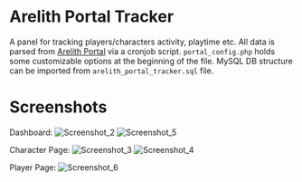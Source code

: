 # Arelith Portal Tracker
A panel for tracking players/characters activity, playtime etc. All data is parsed from [Arelith Portal](http://portal.arelith.com/) via a cronjob script.
`portal_config.php` holds some customizable options at the beginning of the file. MySQL DB structure can be imported from `arelith_portal_tracker.sql` file.

# Screenshots
Dashboard:
![Screenshot_2](https://user-images.githubusercontent.com/29331682/144101275-09eabde6-0152-4ad1-8088-8c7305c30494.png)
![Screenshot_5](https://user-images.githubusercontent.com/29331682/144105640-7d0ea612-890e-41d4-872a-452017065b70.png)


Character Page:
![Screenshot_3](https://user-images.githubusercontent.com/29331682/144101300-e16a94e0-99ea-41ab-a8a9-561382680379.png)
![Screenshot_4](https://user-images.githubusercontent.com/29331682/144101310-2e850f87-20bd-4e1b-878f-a2591e98b3a4.png)

Player Page:
![Screenshot_6](https://user-images.githubusercontent.com/29331682/144101630-269a3366-c0fd-4354-bd80-58a243f38978.png)
